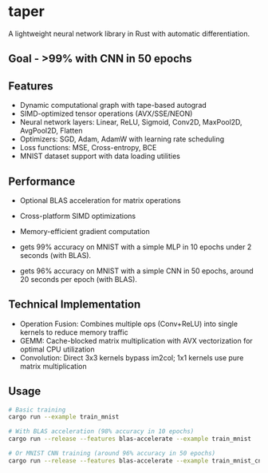 # taper
A lightweight neural network library in Rust with automatic differentiation.

## Goal - >99% with CNN in 50 epochs

## Features
- Dynamic computational graph with tape-based autograd
- SIMD-optimized tensor operations (AVX/SSE/NEON)
- Neural network layers: Linear, ReLU, Sigmoid, Conv2D, MaxPool2D, AvgPool2D, Flatten
- Optimizers: SGD, Adam, AdamW with learning rate scheduling
- Loss functions: MSE, Cross-entropy, BCE
- MNIST dataset support with data loading utilities

## Performance
- Optional BLAS acceleration for matrix operations
- Cross-platform SIMD optimizations
- Memory-efficient gradient computation

- gets 99% accuracy on MNIST with a simple MLP in 10 epochs under 2 seconds (with BLAS).
- gets 96% accuracy on MNIST with a simple CNN in 50 epochs, around 20 seconds per epoch (with BLAS).

## Technical Implementation

- Operation Fusion: Combines multiple ops (Conv+ReLU) into single kernels to reduce memory traffic
- GEMM: Cache-blocked matrix multiplication with AVX vectorization for optimal CPU utilization
- Convolution: Direct 3x3 kernels bypass im2col; 1x1 kernels use pure matrix multiplication

## Usage
```sh
# Basic training
cargo run --example train_mnist

# With BLAS acceleration (98% accuracy in 10 epochs)
cargo run --release --features blas-accelerate --example train_mnist

# Or MNIST CNN training (around 96% accuracy in 50 epochs)
cargo run --release --features blas-accelerate --example train_mnist_cnn
```
